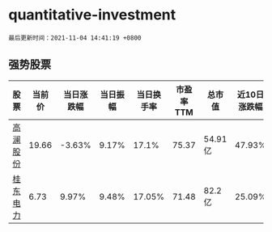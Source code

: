 # quantitative-investment

`最后更新时间：2021-11-04 14:41:19 +0800`

## 强势股票

|股票|当前价|当日涨跌幅|当日振幅|当日换手率|市盈率TTM|总市值|近10日涨跌幅|
|----|----|----|----|----|----|----|----|
|[高澜股份](https://xueqiu.com/S/SZ300499)|19.66|-3.63%|9.17%|17.1%|75.37|54.91亿|47.93%|
|[桂东电力](https://xueqiu.com/S/SH600310)|6.73|9.97%|9.48%|17.05%|71.48|82.2亿|25.09%|

